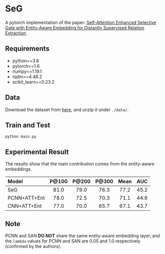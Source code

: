# SeG
A pytorch implementation of the paper: [Self-Attention Enhanced Selective Gate with Entity-Aware Embedding for Distantly Supervised Relation Extraction](https://arxiv.org/pdf/1911.11899.pdf).

## Requirements
* python==3.8
* pytorch==1.6
* numpy==1.19.1
* tqdm==4.48.2
* scikit_learn==0.23.2

## Data
Download the dataset from [here](https://github.com/thunlp/HNRE/tree/master/raw_data), and unzip it under `./data/`.

## Train and Test
```
python main.py
```

## Experimental Result

The results show that the main contribution comes from the entity-aware embeddings.

|Model| P@100  | P@200 | P@300 | Mean | AUC |
| :- | :----: | :---: | :---: | :--: | :-: |
| SeG | 81.0 | 79.0 | 76.3 | 77.2 | 45.2 |
| PCNN+ATT+Ent | 78.0 | 72.5 | 70.3 | 71.1 | 44.6 |
| CNN+ATT+Ent | 77.0 | 70.0 | 65.7 | 67.1 | 43.7 |

## Note
PCNN and SAN **DO NOT** share the same entity-aware embedding layer, and the `lambda` values for PCNN and SAN are 0.05 and 1.0 respectively (confirmed by the authors).
